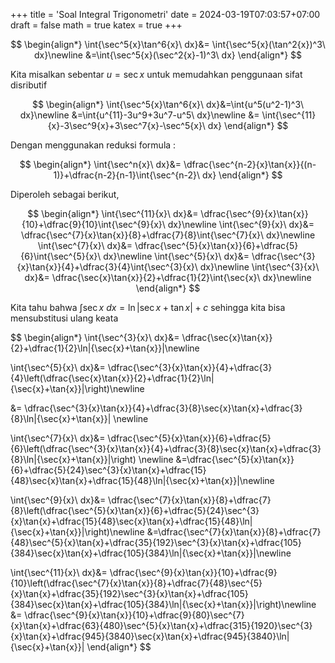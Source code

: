 +++
title = 'Soal Integral Trigonometri'
date = 2024-03-19T07:03:57+07:00
draft = false
math = true
katex = true
+++

$$
\begin{align*}
\int{\sec^5{x}\tan^6{x}\ dx}&= \int{\sec^5{x}(\tan^2{x})^3\ dx}\newline &=\int{\sec^5{x}(\sec^2{x}-1)^3\ dx}
\end{align*}
$$

Kita misalkan sebentar $u = \sec{x}$ untuk memudahkan penggunaan sifat disributif

$$
\begin{align*}
\int{\sec^5{x}\tan^6{x}\ dx}&=\int{u^5(u^2-1)^3\ dx}\newline
&=\int{u^{11}-3u^9+3u^7-u^5\ dx}\newline
&= \int{\sec^{11}{x}-3\sec^9{x}+3\sec^7{x}-\sec^5{x}\ dx}
\end{align*}
$$

Dengan menggunakan reduksi formula :

$$
\begin{align*}
\int{\sec^n{x}\ dx}&= \dfrac{\sec^{n-2}{x}\tan{x}}{(n-1)}+\dfrac{n-2}{n-1}\int{\sec^{n-2}\ dx}
\end{align*}
$$

Diperoleh sebagai berikut,

$$
\begin{align*}
\int{\sec^{11}{x}\ dx}&= \dfrac{\sec^{9}{x}\tan{x}}{10}+\dfrac{9}{10}\int{\sec^{9}{x}\ dx}\newline
\int{\sec^{9}{x}\ dx}&= \dfrac{\sec^{7}{x}\tan{x}}{8}+\dfrac{7}{8}\int{\sec^{7}{x}\ dx}\newline
\int{\sec^{7}{x}\ dx}&= \dfrac{\sec^{5}{x}\tan{x}}{6}+\dfrac{5}{6}\int{\sec^{5}{x}\ dx}\newline
\int{\sec^{5}{x}\ dx}&= \dfrac{\sec^{3}{x}\tan{x}}{4}+\dfrac{3}{4}\int{\sec^{3}{x}\ dx}\newline
\int{\sec^{3}{x}\ dx}&= \dfrac{\sec{x}\tan{x}}{2}+\dfrac{1}{2}\int{\sec{x}\ dx}\newline
\end{align*}
$$

Kita tahu bahwa $\int{\sec{x}\ dx}=\ln|{\sec{x}+\tan{x}}|+ c$ sehingga kita bisa mensubstitusi ulang keata

$$
\begin{align*}
\int{\sec^{3}{x}\ dx}&= \dfrac{\sec{x}\tan{x}}{2}+\dfrac{1}{2}\ln|{\sec{x}+\tan{x}}|\newline

\int{\sec^{5}{x}\ dx}&= \dfrac{\sec^{3}{x}\tan{x}}{4}+\dfrac{3}{4}\left(\dfrac{\sec{x}\tan{x}}{2}+\dfrac{1}{2}\ln|{\sec{x}+\tan{x}}|\right)\newline

&= \dfrac{\sec^{3}{x}\tan{x}}{4}+\dfrac{3}{8}\sec{x}\tan{x}+\dfrac{3}{8}\ln|{\sec{x}+\tan{x}}| \newline

\int{\sec^{7}{x}\ dx}&= \dfrac{\sec^{5}{x}\tan{x}}{6}+\dfrac{5}{6}\left(\dfrac{\sec^{3}{x}\tan{x}}{4}+\dfrac{3}{8}\sec{x}\tan{x}+\dfrac{3}{8}\ln|{\sec{x}+\tan{x}}|\right) \newline
&=\dfrac{\sec^{5}{x}\tan{x}}{6}+\dfrac{5}{24}\sec^{3}{x}\tan{x}+\dfrac{15}{48}\sec{x}\tan{x}+\dfrac{15}{48}\ln|{\sec{x}+\tan{x}}|\newline

\int{\sec^{9}{x}\ dx}&= \dfrac{\sec^{7}{x}\tan{x}}{8}+\dfrac{7}{8}\left(\dfrac{\sec^{5}{x}\tan{x}}{6}+\dfrac{5}{24}\sec^{3}{x}\tan{x}+\dfrac{15}{48}\sec{x}\tan{x}+\dfrac{15}{48}\ln|{\sec{x}+\tan{x}}|\right)\newline
&=\dfrac{\sec^{7}{x}\tan{x}}{8}+\dfrac{7}{48}\sec^{5}{x}\tan{x}+\dfrac{35}{192}\sec^{3}{x}\tan{x}+\dfrac{105}{384}\sec{x}\tan{x}+\dfrac{105}{384}\ln|{\sec{x}+\tan{x}}|\newline

\int{\sec^{11}{x}\ dx}&= \dfrac{\sec^{9}{x}\tan{x}}{10}+\dfrac{9}{10}\left(\dfrac{\sec^{7}{x}\tan{x}}{8}+\dfrac{7}{48}\sec^{5}{x}\tan{x}+\dfrac{35}{192}\sec^{3}{x}\tan{x}+\dfrac{105}{384}\sec{x}\tan{x}+\dfrac{105}{384}\ln|{\sec{x}+\tan{x}}|\right)\newline
&= \dfrac{\sec^{9}{x}\tan{x}}{10}+\dfrac{9}{80}\sec^{7}{x}\tan{x}+\dfrac{63}{480}\sec^{5}{x}\tan{x}+\dfrac{315}{1920}\sec^{3}{x}\tan{x}+\dfrac{945}{3840}\sec{x}\tan{x}+\dfrac{945}{3840}\ln|{\sec{x}+\tan{x}}|
\end{align*}
$$
